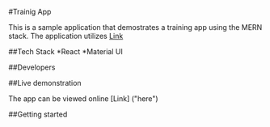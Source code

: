 #Trainig App

This is a sample application that demostrates a training app using the MERN stack. The application utilizes [Link](https://developers.strava.com/ "Strava API")

##Tech Stack
*React
*Material UI

##Developers

##Live demonstration

The app can be viewed online [Link] ("here")

##Getting started

